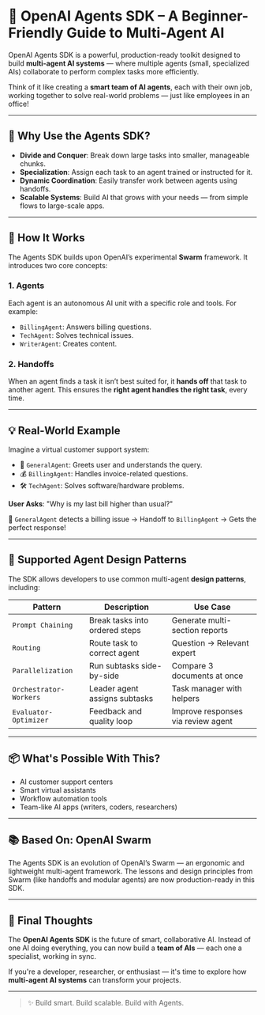 # 🤖 OpenAI Agents SDK – A Beginner-Friendly Guide to Multi-Agent AI

OpenAI Agents SDK is a powerful, production-ready toolkit designed to build **multi-agent AI systems** — where multiple agents (small, specialized AIs) collaborate to perform complex tasks more efficiently.

Think of it like creating a **smart team of AI agents**, each with their own job, working together to solve real-world problems — just like employees in an office!

---

## 🚀 Why Use the Agents SDK?

- **Divide and Conquer**: Break down large tasks into smaller, manageable chunks.
- **Specialization**: Assign each task to an agent trained or instructed for it.
- **Dynamic Coordination**: Easily transfer work between agents using handoffs.
- **Scalable Systems**: Build AI that grows with your needs — from simple flows to large-scale apps.

---

## 🧠 How It Works

The Agents SDK builds upon OpenAI’s experimental **Swarm** framework. It introduces two core concepts:

### 1. Agents  
Each agent is an autonomous AI unit with a specific role and tools. For example:
- `BillingAgent`: Answers billing questions.
- `TechAgent`: Solves technical issues.
- `WriterAgent`: Creates content.

### 2. Handoffs  
When an agent finds a task it isn’t best suited for, it **hands off** that task to another agent. This ensures the **right agent handles the right task**, every time.

---

## 💡 Real-World Example

Imagine a virtual customer support system:

- 👋 `GeneralAgent`: Greets user and understands the query.
- 💰 `BillingAgent`: Handles invoice-related questions.
- 🛠️ `TechAgent`: Solves software/hardware problems.

**User Asks**: "Why is my last bill higher than usual?"

🔁 `GeneralAgent` detects a billing issue → Handoff to `BillingAgent` → Gets the perfect response!

---

## 🧩 Supported Agent Design Patterns

The SDK allows developers to use common multi-agent **design patterns**, including:

| Pattern | Description | Use Case |
|--------|-------------|----------|
| `Prompt Chaining` | Break tasks into ordered steps | Generate multi-section reports |
| `Routing` | Route task to correct agent | Question → Relevant expert |
| `Parallelization` | Run subtasks side-by-side | Compare 3 documents at once |
| `Orchestrator-Workers` | Leader agent assigns subtasks | Task manager with helpers |
| `Evaluator-Optimizer` | Feedback and quality loop | Improve responses via review agent |

---

## 📦 What's Possible With This?

- AI customer support centers
- Smart virtual assistants
- Workflow automation tools
- Team-like AI apps (writers, coders, researchers)

---

## 📚 Based On: OpenAI Swarm

The Agents SDK is an evolution of OpenAI’s Swarm — an ergonomic and lightweight multi-agent framework. The lessons and design principles from Swarm (like handoffs and modular agents) are now production-ready in this SDK.

---

## 🧠 Final Thoughts

The **OpenAI Agents SDK** is the future of smart, collaborative AI. Instead of one AI doing everything, you can now build a **team of AIs** — each one a specialist, working in sync.

If you're a developer, researcher, or enthusiast — it's time to explore how **multi-agent AI systems** can transform your projects.

---

> ✨ Build smart. Build scalable. Build with Agents.
